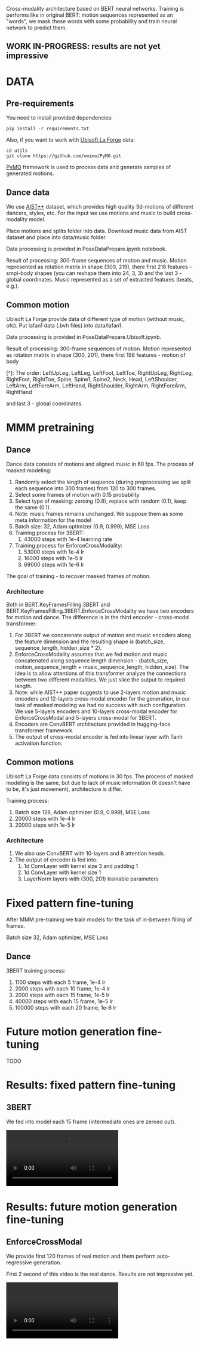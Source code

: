 

Cross-modality architecture based on BERT neural networks. Training is performs like in original BERT: motion sequences represented as an "words", we mask these words with some probability and train neural network to predict them.

## WORK IN-PROGRESS: results are not yet impressive



# DATA

## Pre-requirements

You need to install provided dependencies:

`pip install -r requirements.txt`

Also, if you want to work with [Ubisoft La Forge](https://github.com/ubisoft/ubisoft-laforge-animation-dataset) data:

```
cd utils
git clone https://github.com/omimo/PyMO.git
```

[PyMO](https://github.com/omimo/PyMO) framework is used to process data and generate samples of generated motions.

## Dance data

We use [AIST++](https://github.com/google/aistplusplus_api) dataset, which provides high quality 3d-motions of different dancers, styles, etc. For the input we use motions and music to build cross-modality model.

Place motions and splits folder into data. Download music data from AIST dataset and place into data/music folder.

Data processing is provided in PoseDataPrepare.ipynb notebook.

Result of processing: 300-frame sequences of motion and music. Motion represented as rotation matrix in shape (300, 219), there first 216 features - smpl-body shapes (you can reshape them into 24, 3, 3) and the last 3 -  global coordinates. Music represented as a set of extracted features (beats, e.g.).

## Common motion

Ubisoft La Forge provide data of different type of motion (without music, ofc). Put lafan1 data (.bvh files) into data/lafan1.

Data processing is provided in PoseDataPrepare.Ubisoft.ipynb.

Result of processing: 300-frame sequences of motion. Motion represented as rotation matrix in shape (300, 201), there first 198 features - motion of body

[^]: The order: LeftUpLeg, LeftLeg, LeftFoot, LeftToe, RightUpLeg, RightLeg, RightFoot, RightToe, Spine, Spine1, Spine2, Neck, Head, LeftShoulder, LeftArm, LeftForeArm, LeftHand, RightShoulder, RightArm, RightForeArm, RightHand

 and last 3 - global coordinates.

# MMM pretraining

## Dance

Dance data consists of motions and aligned music in 60 fps. The process of masked modeling:

1. Randomly select the length of sequence (during preprocessing we split each sequence into 300 frames) from 120 to 300 frames.
2. Select some frames of motion with 0.15 probability
3. Select type of masking: zeroing (0.8), replace with random (0.1), keep the same (0.1).
4. Note: music frames remains unchanged. We suppose them as some meta information for the model
5. Batch size: 32, Adam optimizer (0.9, 0.999), MSE Loss
6. Training process for 3BERT:
   1. 43000 steps with 1e-4 learning rate
7. Training process for EnforceCrossModality:
   1. 53000 steps with 1e-4 lr
   2. 16000 steps with 1e-5 lr
   3. 69000 steps with 1e-6 lr

The goal of training - to recover masked frames of motion.

### Architecture

Both in BERT.KeyFramesFilling.3BERT and BERT.KeyFramesFilling.3BERT.EnforceCrossModality we have two encoders for motion and dance. The difference is in the third encoder - cross-modal transformer:

1. For 3BERT we concatenate output of motion and music encoders along the feature dimension and the resulting shape is (batch_size, sequence_length, hidden_size * 2).
2. EnforceCrossModality assumes that we fed motion and music concatenated along sequence length dimension - (batch_size, motion_sequence_length + music_sequence_length, hidden_size). The idea is to allow attentions of this transformer analyze the connections between two different modalities. We just slice the output to required length.
3. Note: while AIST++ paper suggests to use 2-layers motion and music encoders and 12-layers cross-modal encoder for the generation, in our task of masked modeling we had no success with such configuration. We use 5-layers encoders and 10-layers cross-modal encoder for EnforceCrossModal and 5-layers cross-modal for 3BERT.
4. Encoders are ConvBERT architecture provided in hugging-face transformer framework.
5. The output of cross-modal encoder is fed into linear layer with Tanh activation function.

## Common motions

Ubisoft La Forge data consists of motions in 30 fps. The process of masked modeling is the same, but due to lack of music information (It doesn't have to be, it's just movement), architecture is differ.

Training process:

1. Batch size 128, Adam optimizer (0.9, 0.999), MSE Loss
2. 20000 steps with 1e-4 lr
3. 20000 steps with 1e-5 lr

### Architecture

1. We also use ConvBERT with 10-layers and 8 attention heads.
2. The output of encoder is fed into:
   1. 1d ConvLayer with kernel size 3 and padding 1
   2. 1d ConvLayer with kernel size 1
   3. LayerNorm layers with (300, 201) trainable parameters

# Fixed pattern fine-tuning

After MMM pre-training we train models for the task of in-between filling of frames.

Batch size 32, Adam optimizer, MSE Loss

## Dance

3BERT training process:

1. 1100 steps with each 5 frame, 1e-4 lr
2. 2000 steps with each 10 frame, 1e-4 lr
3. 2000 steps with each 15 frame, 1e-5 lr
4. 40000 steps with each 15 frame, 1e-5 lr
5. 100000 steps with each 20 frame, 1e-6 lr

# Future motion generation fine-tuning

TODO

# Results: fixed pattern fine-tuning

## 3BERT

We fed into model each 15 frame (intermediate ones are zeroed out).

<video src="/home/gito/Videos/Peek 2021-06-01 14-54.mp4"></video>

# Results: future motion generation fine-tuning

## EnforceCrossModal

We provide first 120 frames of real motion and them perform auto-regressive generation.

First 2 second of this video is the real dance. Results are not impressive yet.

<video src="/tmp/0001-0750.mp4"></video>